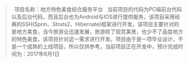 >    项目名称：地方特色美食综合服务平台
>    当前项目的代码为PC端前台代码以及后台代码，而且后台也为Android与IOS进行提供服务，该项目采用经典的SSH(Sprin、Struts2、Hibernate)框架进行开发，该项目主要针对的是地方美食，当今旅游业迅速发展，旅游除了观赏美景，也少不了品尝地方的特色美食，该项目针对这一需求进行开发。项目由于是一项毕业设计，不是一个成熟的上线项目，所以仅供参考。当前项目正在开发中，预计完成时间为：2017年6月1日


